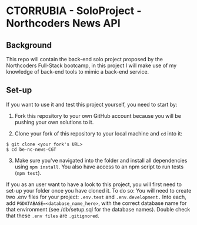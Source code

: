 # CTORRUBIA - SoloProject - Northcoders News API

## Background

This repo will contain the back-end solo project proposed by the Northcoders Full-Stack bootcamp, in this project I will make use of my knowledge of back-end tools to mimic a back-end service.

## Set-up

If you want to use it and test this project yourself, you need to start by:

1. Fork this repository to your own GitHub account because you will be pushing your own solutions to it.

2. Clone your fork of this repository to your local machine and `cd` into it:

```
$ git clone <your fork's URL>
$ cd be-nc-news-CGT
```
3. Make sure you've navigated into the folder and install all dependencies using `npm install`. You also have access to an npm script to run tests (`npm test`).

If you as an user want to have a look to this project, you will first need to set-up your folder once you have cloned it. To do so:
You will need to create two .env files for your project: `.env.test` and `.env.development.` Into each, add `PGDATABASE=<database_name_here>`, with the correct database name for that environment (see /db/setup.sql for the database names). Double check that these `.env files` are `.gitignored`.
